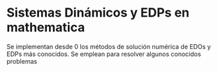 # Sistemas Dinámicos y EDPs en mathematica
 Se implementan desde 0 los métodos de solución numérica de EDOs y EDPs más conocidos. Se emplean para resolver algunos conocidos problemas
